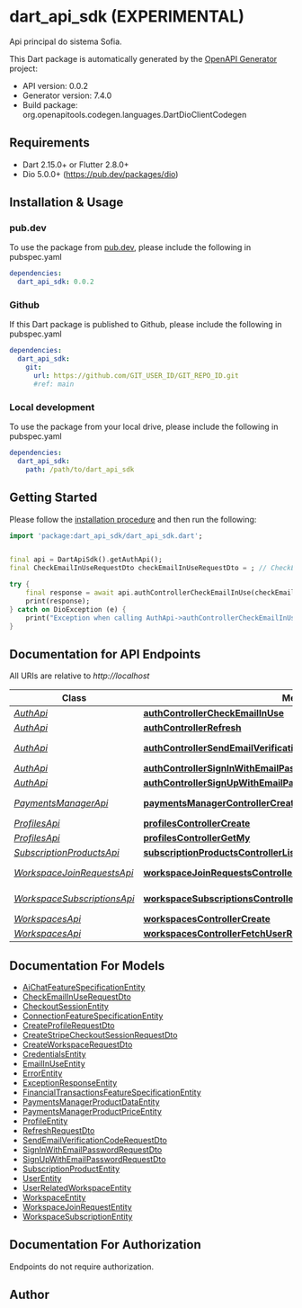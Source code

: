 # dart_api_sdk (EXPERIMENTAL)
Api principal do sistema Sofia.

This Dart package is automatically generated by the [OpenAPI Generator](https://openapi-generator.tech) project:

- API version: 0.0.2
- Generator version: 7.4.0
- Build package: org.openapitools.codegen.languages.DartDioClientCodegen

## Requirements

* Dart 2.15.0+ or Flutter 2.8.0+
* Dio 5.0.0+ (https://pub.dev/packages/dio)

## Installation & Usage

### pub.dev
To use the package from [pub.dev](https://pub.dev), please include the following in pubspec.yaml
```yaml
dependencies:
  dart_api_sdk: 0.0.2
```

### Github
If this Dart package is published to Github, please include the following in pubspec.yaml
```yaml
dependencies:
  dart_api_sdk:
    git:
      url: https://github.com/GIT_USER_ID/GIT_REPO_ID.git
      #ref: main
```

### Local development
To use the package from your local drive, please include the following in pubspec.yaml
```yaml
dependencies:
  dart_api_sdk:
    path: /path/to/dart_api_sdk
```

## Getting Started

Please follow the [installation procedure](#installation--usage) and then run the following:

```dart
import 'package:dart_api_sdk/dart_api_sdk.dart';


final api = DartApiSdk().getAuthApi();
final CheckEmailInUseRequestDto checkEmailInUseRequestDto = ; // CheckEmailInUseRequestDto | 

try {
    final response = await api.authControllerCheckEmailInUse(checkEmailInUseRequestDto);
    print(response);
} catch on DioException (e) {
    print("Exception when calling AuthApi->authControllerCheckEmailInUse: $e\n");
}

```

## Documentation for API Endpoints

All URIs are relative to *http://localhost*

Class | Method | HTTP request | Description
------------ | ------------- | ------------- | -------------
[*AuthApi*](doc/AuthApi.md) | [**authControllerCheckEmailInUse**](doc/AuthApi.md#authcontrollercheckemailinuse) | **POST** /auth/check-email-in-use | 
[*AuthApi*](doc/AuthApi.md) | [**authControllerRefresh**](doc/AuthApi.md#authcontrollerrefresh) | **POST** /auth/refresh | 
[*AuthApi*](doc/AuthApi.md) | [**authControllerSendEmailVerificationCode**](doc/AuthApi.md#authcontrollersendemailverificationcode) | **POST** /auth/sign-up/email-verification-code | 
[*AuthApi*](doc/AuthApi.md) | [**authControllerSignInWithEmailPassword**](doc/AuthApi.md#authcontrollersigninwithemailpassword) | **POST** /auth/sign-in/email-password | 
[*AuthApi*](doc/AuthApi.md) | [**authControllerSignUpWithEmailPassword**](doc/AuthApi.md#authcontrollersignupwithemailpassword) | **POST** /auth/sign-up/email-password | 
[*PaymentsManagerApi*](doc/PaymentsManagerApi.md) | [**paymentsManagerControllerCreateCheckoutSessionForStripe**](doc/PaymentsManagerApi.md#paymentsmanagercontrollercreatecheckoutsessionforstripe) | **POST** /payments-manager/stripe/checkout-session | 
[*ProfilesApi*](doc/ProfilesApi.md) | [**profilesControllerCreate**](doc/ProfilesApi.md#profilescontrollercreate) | **POST** /profiles | 
[*ProfilesApi*](doc/ProfilesApi.md) | [**profilesControllerGetMy**](doc/ProfilesApi.md#profilescontrollergetmy) | **GET** /profiles/me | 
[*SubscriptionProductsApi*](doc/SubscriptionProductsApi.md) | [**subscriptionProductsControllerList**](doc/SubscriptionProductsApi.md#subscriptionproductscontrollerlist) | **GET** /subscription-products | 
[*WorkspaceJoinRequestsApi*](doc/WorkspaceJoinRequestsApi.md) | [**workspaceJoinRequestsControllerCreateNewPendingOrReturnCurrent**](doc/WorkspaceJoinRequestsApi.md#workspacejoinrequestscontrollercreatenewpendingorreturncurrent) | **POST** /workspaces/{workspaceId}/join-requests | 
[*WorkspaceSubscriptionsApi*](doc/WorkspaceSubscriptionsApi.md) | [**workspaceSubscriptionsControllerGet**](doc/WorkspaceSubscriptionsApi.md#workspacesubscriptionscontrollerget) | **GET** /workspaces/{workspaceId}/subscription | 
[*WorkspacesApi*](doc/WorkspacesApi.md) | [**workspacesControllerCreate**](doc/WorkspacesApi.md#workspacescontrollercreate) | **POST** /workspaces | 
[*WorkspacesApi*](doc/WorkspacesApi.md) | [**workspacesControllerFetchUserRelatedWorkspaces**](doc/WorkspacesApi.md#workspacescontrollerfetchuserrelatedworkspaces) | **GET** /workspaces/related-to-me | 


## Documentation For Models

 - [AiChatFeatureSpecificationEntity](doc/AiChatFeatureSpecificationEntity.md)
 - [CheckEmailInUseRequestDto](doc/CheckEmailInUseRequestDto.md)
 - [CheckoutSessionEntity](doc/CheckoutSessionEntity.md)
 - [ConnectionFeatureSpecificationEntity](doc/ConnectionFeatureSpecificationEntity.md)
 - [CreateProfileRequestDto](doc/CreateProfileRequestDto.md)
 - [CreateStripeCheckoutSessionRequestDto](doc/CreateStripeCheckoutSessionRequestDto.md)
 - [CreateWorkspaceRequestDto](doc/CreateWorkspaceRequestDto.md)
 - [CredentialsEntity](doc/CredentialsEntity.md)
 - [EmailInUseEntity](doc/EmailInUseEntity.md)
 - [ErrorEntity](doc/ErrorEntity.md)
 - [ExceptionResponseEntity](doc/ExceptionResponseEntity.md)
 - [FinancialTransactionsFeatureSpecificationEntity](doc/FinancialTransactionsFeatureSpecificationEntity.md)
 - [PaymentsManagerProductDataEntity](doc/PaymentsManagerProductDataEntity.md)
 - [PaymentsManagerProductPriceEntity](doc/PaymentsManagerProductPriceEntity.md)
 - [ProfileEntity](doc/ProfileEntity.md)
 - [RefreshRequestDto](doc/RefreshRequestDto.md)
 - [SendEmailVerificationCodeRequestDto](doc/SendEmailVerificationCodeRequestDto.md)
 - [SignInWithEmailPasswordRequestDto](doc/SignInWithEmailPasswordRequestDto.md)
 - [SignUpWithEmailPasswordRequestDto](doc/SignUpWithEmailPasswordRequestDto.md)
 - [SubscriptionProductEntity](doc/SubscriptionProductEntity.md)
 - [UserEntity](doc/UserEntity.md)
 - [UserRelatedWorkspaceEntity](doc/UserRelatedWorkspaceEntity.md)
 - [WorkspaceEntity](doc/WorkspaceEntity.md)
 - [WorkspaceJoinRequestEntity](doc/WorkspaceJoinRequestEntity.md)
 - [WorkspaceSubscriptionEntity](doc/WorkspaceSubscriptionEntity.md)


## Documentation For Authorization

Endpoints do not require authorization.


## Author



